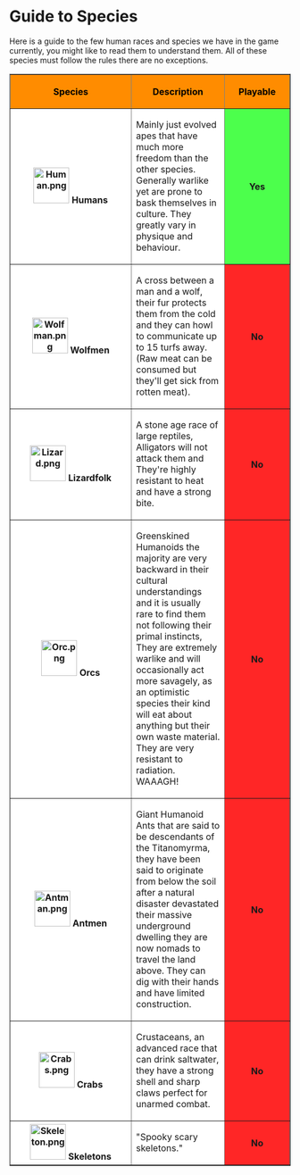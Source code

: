 # Guide to Species

Here is a guide to the few human races and species we have in the game
currently, you might like to read them to understand them. All of these
species must follow the rules there are no exceptions.

<table class="wikitable sortable jquery-tablesorter" style="width:80%:background-color:lightgrey;" border="1" cellspacing="4" cellpadding="3">

<tr>

<th width="200" tabindex="0" title="Sort ascending" class="headerSort" role="columnheader button" style="color:black;background-color:darkorange;" scope="col">

Species

</th>

<th class="unsortable" style="color:black;background-color:darkorange;" scope="col">

Description

</th>

<th width="100" tabindex="0" title="Sort ascending" class="headerSort" role="columnheader button" style="color:black;background-color:darkorange;" scope="col">

Playable

</th>

</tr>

<tr>

<th style="background-color:white">

<img width="64" height="64" alt="Human.png" src="https://raw.githubusercontent.com/Civ13/civ13-wiki/master/assets/images/8BdL6ZF.png">
Humans

</th>

<td style="background-color:white">

Mainly just evolved apes that have much more freedom than the other
species. Generally warlike yet are prone to bask themselves in culture.
They greatly vary in physique and behaviour.

</td>

<th style="background-color:#4CFF4C">

<span style="display: none;"></span>Yes

</th>

</tr>

<tr>

<th style="background-color:white">

<img width="64" height="64" alt="Wolfman.png" src="https://raw.githubusercontent.com/Civ13/civ13-wiki/master/assets/images/HEVFxnj.png">
Wolfmen

</th>

<td style="background-color:white">

A cross between a man and a wolf, their fur protects them from the cold
and they can howl to communicate up to 15 turfs away. (Raw meat can be
consumed but they'll get sick from rotten meat).

</td>

<th style="background-color:#FF2626">

<span style="display: none;"></span>No

</th>

</tr>

<tr>

<th style="background-color:white">

<img width="64" height="64" alt="Lizard.png" src="https://raw.githubusercontent.com/Civ13/civ13-wiki/master/assets/images/R6WC9KX.png">
Lizardfolk

</th>

<td style="background-color:white">

A stone age race of large reptiles, Alligators will not attack them and
They're highly resistant to heat and have a strong bite.

</td>

<th style="background-color:#FF2626">

<span style="display: none;"></span>No

</th>

</tr>

<tr>

<th style="background-color:white">

<img width="64" height="64" alt="Orc.png" src="https://raw.githubusercontent.com/Civ13/civ13-wiki/master/assets/images/2iW6cry.png">
Orcs

</th>

<td style="background-color:white">

Greenskined Humanoids the majority are very backward in their cultural
understandings and it is usually rare to find them not following their
primal instincts, They are extremely warlike and will occasionally act
more savagely, as an optimistic species their kind will eat about
anything but their own waste material. They are very resistant to
radiation. WAAAGH\!

</td>

<th style="background-color:#FF2626">

<span style="display: none;"></span>No

</th>

</tr>

<tr>

<th style="background-color:white">

<img width="64" height="64" alt="Antman.png" src="https://raw.githubusercontent.com/Civ13/civ13-wiki/master/assets/images/mEK2RaU.png">
Antmen

</th>

<td style="background-color:white">

Giant Humanoid Ants that are said to be descendants of the Titanomyrma,
they have been said to originate from below the soil after a natural
disaster devastated their massive underground dwelling they are now
nomads to travel the land above. They can dig with their hands and have
limited construction.

</td>

<th style="background-color:#FF2626">

<span style="display: none;"></span>No

</th>

</tr>

<tr>

<th style="background-color:white">

<img width="64" height="64" alt="Crabs.png" src="https://raw.githubusercontent.com/Civ13/civ13-wiki/master/assets/images/6TY3QJD.png">
Crabs

</th>

<td style="background-color:white">

Crustaceans, an advanced race that can drink saltwater, they have a
strong shell and sharp claws perfect for unarmed combat.

</td>

<th style="background-color:#FF2626">

<span style="display: none;"></span>No

</th>

</tr>

<tr>

<th style="background-color:white">

<img width="64" height="64" alt="Skeleton.png" src="https://raw.githubusercontent.com/Civ13/civ13-wiki/master/assets/images/ztvOGK4.png">
Skeletons

</th>

<td style="background-color:white">

"Spooky scary skeletons."

</td>

<th style="background-color:#FF2626">

<span style="display: none;"></span>No

</th>

</tr>

</table>